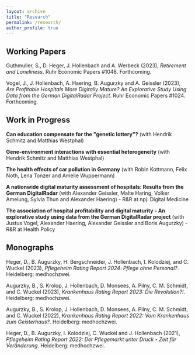 ```yaml
---
layout: archive
title: "Research"
permalink: /research/
author_profile: true
---
```


## Working Papers
Guthmuller, S., D. Heger, J. Hollenbach and A. Werbeck (2023), <em>Retirement and Loneliness</em>. Ruhr
Economic Papers #1048. Forthcoming.

Vogel, J., J. Hollenbach, A. Haering, B. Augurzky and A. Geissler (2023), <em>Are Profitable Hospitals
More Digitally Mature? An Explorative Study Using Data from the German DigitalRadar Project</em>.
Ruhr Economic Papers #1024. Forthcoming.


## Work in Progress
<strong>Can education compensate for the "genetic lottery"?</strong> (with Hendrik Schmitz and Matthias Westphal)

<strong>Gene-environment interactions with essential heterogeneity</strong> (with Hendrik Schmitz and Matthias Westphal)

<strong>The health effects of car pollution in Germany</strong> (with Robin Kottmann, Felix Noth, Lena Tonzer and Amelie Wuppermann)

<strong>A nationwide digital maturity assessment of hospitals: Results from the German DigitalRadar</strong> (with Alexander Geissler, Malte Haring, Volker Amelung, Sylvia Thun and Alexander Haering) - R&R at npj: Digital Medicine

<strong>The association of hospital profitability and digital maturity - An explorative study using data from
the German DigitalRadar project</strong> (with Justus Vogel, Alexander Haering, Alexander Geissler and Boris Augurzky) - R&R at Health Policy


## Monographs
Heger, D., B. Augurzky, H. Bergschneider, J. Hollenbach,  I. Kolodziej, and C. Wuckel (2023), <em>Pflegeheim Rating Report 2024: Pflege ohne Personal?</em>. Heidelberg: medhochzwei.

Augurzky, B., S. Krolop, J. Hollenbach, D. Monsees, A. Pilny, C. M. Schmidt, and C. Wuckel (2023), <em>Krankenhaus Rating Report 2023: Die Revolution?!</em>. Heidelberg: medhochzwei.

Augurzky, B., S. Krolop, J. Hollenbach, D. Monsees, A. Pilny, C. M. Schmidt, and C. Wuckel (2022), <em>Krankenhaus Rating Report 2022: Vom Krankenhaus zum Geisterhaus?</em>. Heidelberg: medhochzwei.

Heger, D., B. Augurzky, I. Kolodziej, C. Wuckel and J. Hollenbach (2021), <em>Pflegeheim Rating Report 2022: Der Pflegemarkt unter Druck - Zeit für Veränderung</em>. Heidelberg: medhochzwei.